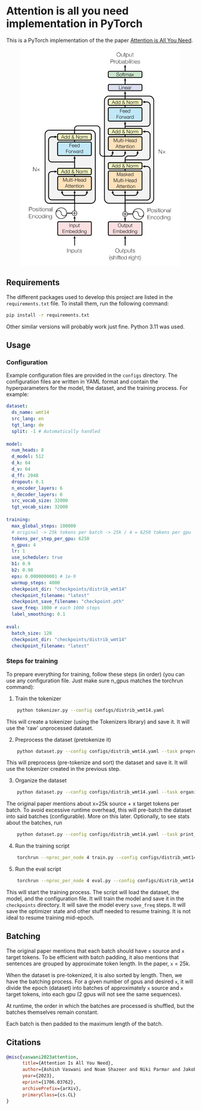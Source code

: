 # Attention is all you need implementation in PyTorch

This is a PyTorch implementation of the the paper [Attention is All You Need](https://arxiv.org/abs/1706.03762).

<p align="center"><img src="assets/diagram.png" alt="Diagram"></p>

## Requirements

The different packages used to develop this project are listed in the `requirements.txt` file. To install them, run the following command:

```bash
pip install -r requirements.txt
```

Other similar versions will probably work just fine.
Python 3.11 was used.

## Usage

### Configuration

Example configuration files are provided in the `configs` directory. The configuration files are written in YAML format and contain the hyperparameters for the model, the dataset, and the training process.
For example:

```yaml
dataset:
  ds_name: wmt14
  src_lang: en
  tgt_lang: de
  split: -1 # Automatically handled

model:
  num_heads: 8
  d_model: 512
  d_k: 64
  d_v: 64
  d_ff: 2048
  dropout: 0.1
  n_encoder_layers: 6
  n_decoder_layers: 6
  src_vocab_size: 32000
  tgt_vocab_size: 32000

training:
  max_global_steps: 100000
  # original -> 25k tokens per batch -> 25k / 4 = 6250 tokens per gpu
  tokens_per_step_per_gpu: 6250
  n_gpus: 4
  lr: 1
  use_scheduler: true
  b1: 0.9
  b2: 0.98
  eps: 0.0000000001 # 1e-9
  warmup_steps: 4000
  checkpoint_dir: "checkpoints/distrib_wmt14"
  checkpoint_filename: "latest"
  checkpoint_save_filename: "checkpoint.pth"
  save_freq: 1000 # each 1000 steps
  label_smoothing: 0.1

eval:
  batch_size: 128
  checkpoint_dir: "checkpoints/distrib_wmt14"
  checkpoint_filename: "latest"
```

### Steps for training

To prepare everything for training, follow these steps (in order) (you can use any configuration file. Just make sure n_gpus matches the torchrun command):

1. Train the tokenizer

```bash
    python tokenizer.py --config configs/distrib_wmt14.yaml
```

This will create a tokenizer (using the Tokenizers library) and save it. It will use the 'raw' unprocessed dataset.

2. Preprocess the dataset (pretokenize it)

```bash
    python dataset.py --config configs/distrib_wmt14.yaml --task preprocess
```

This will preprocess (pre-tokenize and sort) the dataset and save it. It will use the tokenizer created in the previous step.

3. Organize the dataset

```bash
    python dataset.py --config configs/distrib_wmt14.yaml --task organize_batches
```

The original paper mentions about x=25k source + x target tokens per batch. To avoid excessive runtime overhead, this will pre-batch the dataset into said batches (configurable).
More on this later.
Optionally, to see stats about the batches, run

```bash
    python dataset.py --config configs/distrib_wmt14.yaml --task print_batch_stats
```

4. Run the training script

```bash
    torchrun --nproc_per_node 4 train.py --config configs/distrib_wmt14.yaml
```

5. Run the eval script
```bash
    torchrun --nproc_per_node 4 eval.py --config configs/distrib_wmt14.yaml
```

This will start the training process. The script will load the dataset, the model, and the configuration file. It will train the model and save it in the `checkpoints` directory.
It will save the model every `save_freq` steps. It will save the optimizer state and other stuff needed to resume training. It is not ideal to resume training mid-epoch.

## Batching

The original paper mentions that each batch should have `x` source and `x` target tokens. To be efficient with batch padding, it also mentions that sentences are grouped by approximate token length. In the paper, `x` = 25k.

When the dataset is pre-tokenized, it is also sorted by length.
Then, we have the batching process. For a given number of gpus and desired `x`, it will divide the epoch (dataset) into batches of approximately `x` source and `x` target tokens, into each gpu (2 gpus will not see the same sequences).

At runtime, the order in which the batches are processed is shuffled, but the batches themselves remain constant.

Each batch is then padded to the maximum length of the batch.

## Citations

```bibtex
@misc{vaswani2023attention,
      title={Attention Is All You Need},
      author={Ashish Vaswani and Noam Shazeer and Niki Parmar and Jakob Uszkoreit and Llion Jones and Aidan N. Gomez and Lukasz Kaiser and Illia Polosukhin},
      year={2023},
      eprint={1706.03762},
      archivePrefix={arXiv},
      primaryClass={cs.CL}
}
```
